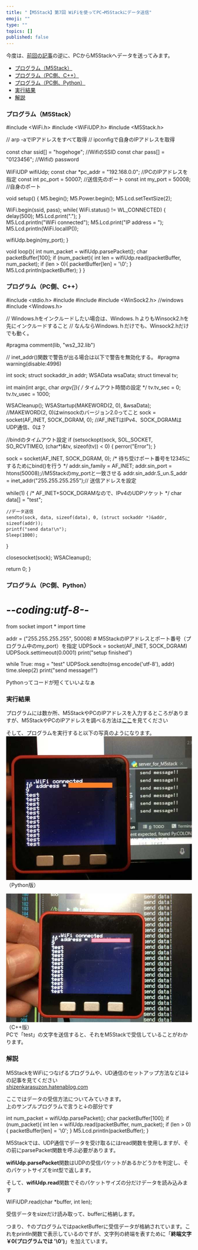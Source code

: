 ```yaml
---
title: "【M5Stack】第7回 WiFiを使ってPC→M5Stackにデータ送信"
emoji: ""
type: ""
topics: []
published: false
---
```


今度は、[前回の記事](https://shizenkarasuzon.hatenablog.com/entry/2020/06/09/020243)の逆に、PCからM5Stackへデータを送ってみます。

* [プログラム（M5Stack）](#プログラムM5Stack)
* [プログラム（PC側、C++）](#プログラムPC側C)
* [プログラム（PC側、Python）](#プログラムPC側Python)
* [実行結果](#実行結果)
* [解説](#解説)

### プログラム（M5Stack）

#include <WiFi.h>
#include <WiFiUDP.h>
#include <M5Stack.h>

// arp -aでIPアドレスをすべて取得
// ipconfigで自身のIPアドレスを取得

const char ssid[] = "hogehoge"; //WifiのSSID
const char pass[] = "0123456"; //Wifiの password

WiFiUDP wifiUdp; 
const char *pc_addr = "192.168.0.0";  //PCのIPアドレスを指定
const int pc_port = 50007; //送信先のポート
const int my_port = 50008;  //自身のポート


void setup() {
  M5.begin();
  M5.Power.begin();
  M5.Lcd.setTextSize(2);

  WiFi.begin(ssid, pass);
  while( WiFi.status() != WL_CONNECTED) {
    delay(500); 
    M5.Lcd.print("."); 
  }  
  M5.Lcd.println("WiFi connected");
  M5.Lcd.print("IP address = ");
  M5.Lcd.println(WiFi.localIP());
  
  wifiUdp.begin(my_port);
}

void loop(){
  int num_packet = wifiUdp.parsePacket();
  char packetBuffer[100];
  if (num_packet){
    int len = wifiUdp.read(packetBuffer, num_packet);
    if (len > 0){ packetBuffer[len] = '\0'; }
    M5.Lcd.println(packetBuffer);
  }
}
  
  
### プログラム（PC側、C++）

#include <stdio.h>
#include <iostream>
#include <string>
#include <WinSock2.h> //windows
#include <Windows.h>

// Windows.hをインクルードしたい場合は、Windows.ｈよりもWinsock2.hを先にインクルードすること
// なんならWindows.ｈだけでも、Winsock2.hだけでも動く。

#pragma comment(lib, "ws2_32.lib")

// inet_addr()関数で警告が出る場合は以下で警告を無効化する。
#pragma warning(disable:4996) 

int sock;
struct sockaddr_in addr;
WSAData wsaData;
struct timeval tv;


int main(int argc, char *argv[]){
  /* タイムアウト時間の設定 */
  tv.tv_sec = 0;
  tv.tv_usec = 1000;

  WSACleanup();
  WSAStartup(MAKEWORD(2, 0), &wsaData);   //MAKEWORD(2, 0)はwinsockのバージョン2.0ってこと
  sock = socket(AF_INET, SOCK_DGRAM, 0);  //AF_INETはIPv4、SOCK_DGRAMはUDP通信、0は？


  //bindのタイムアウト設定
  if (setsockopt(sock, SOL_SOCKET, SO_RCVTIMEO, (char*)&tv, sizeof(tv)) < 0) { perror("Error"); }


  sock = socket(AF_INET, SOCK_DGRAM, 0);
  /* 待ち受けポート番号を12345にするためにbind()を行う */
  addr.sin_family = AF_INET;
  addr.sin_port = htons(50008);//M5Stackのmy_portと一致させる
  addr.sin_addr.S_un.S_addr = inet_addr("255.255.255.255");// 送信アドレスを設定

  while(1) {
    /* AF_INET+SOCK_DGRAMなので、IPv4のUDPソケット */
    char data[] = "test";
  
    //データ送信
    sendto(sock, data, sizeof(data), 0, (struct sockaddr *)&addr, sizeof(addr));
    printf("send data!\n");
    Sleep(1000);
  }

  closesocket(sock);
  WSACleanup();

  return 0;
}
  
  
### プログラム（PC側、Python）

# -*-coding:utf-8-*-

from socket import *
import time

addr = ("255.255.255.255", 50008)  # M5StackのIPアドレスとポート番号（プログラム中のmy_port）を指定
UDPSock = socket(AF_INET, SOCK_DGRAM)
UDPSock.settimeout(0.0001)
print("setup finished")

while True:
    msg = "test"
    UDPSock.sendto(msg.encode('utf-8'), addr)
    time.sleep(2)
    print("send message!!")

Pythonってコードが短くていいよなぁ  
  
  
### 実行結果

プログラムには数か所、M5StackやPCのIPアドレスを入力するところがありますが、M5StackやPCのIPアドレスを調べる方法は[ここ](https://shizenkarasuzon.hatenablog.com/entry/2020/06/09/020243#%E6%BA%96%E5%82%99)を見てください

  
そして、プログラムを実行すると以下の写真のようになります。  
![f:id:pythonjacascript:20200609030420j:plain](/images/ppythonjacascript2020060920200609030420.jpg "f:id:pythonjacascript:20200609030420j:plain")  
（Python版）

![f:id:pythonjacascript:20200609030436j:plain](/images/ppythonjacascript2020060920200609030436.jpg "f:id:pythonjacascript:20200609030436j:plain")  
（C++版）  
PCで「test」の文字を送信すると、それをM5Stackで受信していることがわかります。  
  
  
### 解説

M5StackをWiFiにつなげるプログラムや、UD通信のセットアップ方法などは↓の記事を見てください  
[shizenkarasuzon.hatenablog.com](https://shizenkarasuzon.hatenablog.com/entry/2020/06/09/020243)  

ここではデータの受信方法についてみていきます。  
上のサンプルプログラムで言うと↓の部分です

int num_packet = wifiUdp.parsePacket();
char packetBuffer[100];
if (num_packet){
  int len = wifiUdp.read(packetBuffer, num_packet);
  if (len > 0){ packetBuffer[len] = '\0'; }
  M5.Lcd.println(packetBuffer);
}

M5Stackでは、UDP通信でデータを受け取るにはread関数を使用しますが、その前にparsePacket関数を呼ぶ必要があります。

**wifiUdp.parsePacket**関数はUDPの受信パケットがあるかどうかを判定し、そのパケットサイズをint型で返します。

そして、**wifiUdp.read**関数でそのパケットサイズの分だけデータを読み込みます

WiFiUDP.read(char *buffer, int len); 

受信データをsizeだけ読み取って、bufferに格納します。

つまり、↑のプログラムではpacketBufferに受信データが格納されています。これをprintln関数で表示しているのですが、文字列の終端を表すために「**終端文字￥0(プログラムでは '\\0')**」を加えています。